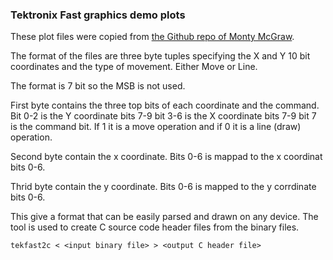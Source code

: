 ### Tektronix Fast graphics demo plots

These plot files were copied from [the Github repo of Monty McGraw](https://github.com/mmcgraw74/Tektronix-4051-4052-4054-Program-Files/tree/master/FastGraphics4051).

The format of the files are three byte tuples specifying the X and Y 10 bit coordinates and the type of movement. Either Move or Line.

The format is 7 bit so the MSB is not used. 

First byte contains the three top bits of each coordinate and the command.
Bit 0-2 is the Y coordinate bits 7-9
bit 3-6 is the X coordinate bits 7-9
bit 7 is the command bit. If 1 it is a move operation and if 0 it is a line (draw) operation.

Second byte contain the x coordinate.
Bits 0-6 is mappad to the x coordinat bits 0-6.

Thrid byte contain the y coordinate.
Bits 0-6 is mapped to the y corrdinate bits 0-6.

This give a format that can be easily parsed and drawn on any device. The tool is used to create C source code header files from the binary files.

```
tekfast2c < <input binary file> > <output C header file>
```

 